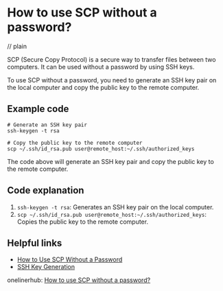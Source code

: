 # How to use SCP without a password?
// plain

SCP (Secure Copy Protocol) is a secure way to transfer files between two computers. It can be used without a password by using SSH keys.

To use SCP without a password, you need to generate an SSH key pair on the local computer and copy the public key to the remote computer.

## Example code


```
# Generate an SSH key pair
ssh-keygen -t rsa

# Copy the public key to the remote computer
scp ~/.ssh/id_rsa.pub user@remote_host:~/.ssh/authorized_keys
```

The code above will generate an SSH key pair and copy the public key to the remote computer.

## Code explanation


1. `ssh-keygen -t rsa`: Generates an SSH key pair on the local computer.
2. `scp ~/.ssh/id_rsa.pub user@remote_host:~/.ssh/authorized_keys`: Copies the public key to the remote computer.

## Helpful links

- [How to Use SCP Without a Password](https://www.digitalocean.com/community/tutorials/how-to-use-scp-to-securely-transfer-files-with-a-remote-server)
- [SSH Key Generation](https://www.ssh.com/ssh/keygen/)

onelinerhub: [How to use SCP without a password?](https://onelinerhub.com/scp/how-to-use-scp-without-a-password)